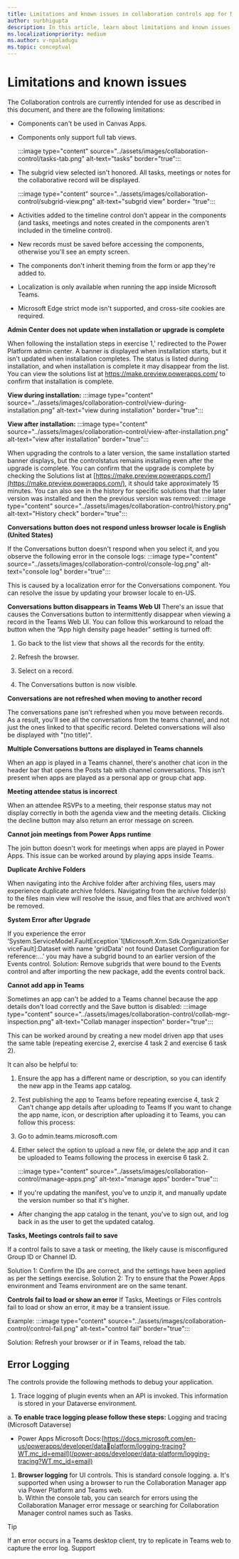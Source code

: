 ```yaml
---
title: Limitations and known issues in collaboration controls app for Microsoft Teams
author: surbhigupta
description: In this article, learn about limitations and known issues in collaboration controls app for Microsoft Teams.
ms.localizationpriority: medium
ms.author: v-npaladugu
ms.topic: conceptual
---
```


# Limitations and known issues

The Collaboration controls are currently intended for use as described in this document, and there are the following limitations:

* Components can't be used in Canvas Apps.
* Components only support full tab views.

     :::image type="content" source="../assets/images/collaboration-control/tasks-tab.png" alt-text="tasks" border="true":::

* The subgrid view selected isn't honored. All tasks, meetings or notes for the collaborative record will be displayed.

     :::image type="content" source="../assets/images/collaboration-control/subgrid-view.png" alt-text="subgrid view" border= "true":::

* Activities added to the timeline control don’t appear in the components (and tasks, meetings and notes created in the components aren't included in the timeline control).
* New records must be saved before accessing the components, otherwise you'll see an empty screen.
* The components don't inherit theming from the form or app they're added to.
* Localization is only available when running the app inside Microsoft Teams.
* Microsoft Edge strict mode isn't supported, and cross-site cookies are required.

**Admin Center does not update when installation or upgrade is complete**

 When following the installation steps in exercise 1,' redirected to the Power Platform admin center. A banner is displayed when installation starts, but it isn't updated when installation completes. The status is listed during installation, and when installation is complete it may disappear from the list. You can view the solutions list at <https://make.preview.powerapps.com/> to confirm that installation is complete.

**View during installation:**
     :::image type="content" source="../assets/images/collaboration-control/view-during-installation.png" alt-text="view during installation" border="true":::

**View after installation:**
     :::image type="content" source="../assets/images/collaboration-control/view-after-installation.png" alt-text="view after installation" border="true":::

When upgrading the controls to a later version, the same installation started banner displays, but the controlstatus remains installing even after the upgrade is complete. You can confirm that the upgrade is complete by checking the Solutions list at [https://make.preview.powerapps.com/](https://make.preview.powerapps.com/), it should take approximately 15 minutes. You can also see in the history for specific solutions that the later version was installed and then the previous version was removed:
     :::image type="content" source="../assets/images/collaboration-control/history.png" alt-text="History check" border="true":::

**Conversations button does not respond unless browser locale is English (United States)**

If the Conversations button doesn't respond when you select it, and you observe the following error in the console logs:
     :::image type="content" source="../assets/images/collaboration-control/console-log.png" alt-text="console log" border="true":::

This is caused by a localization error for the Conversations component. You can resolve the issue by updating your browser locale to en-US.

**Conversations button disappears in Teams Web UI**
 There's an issue that causes the Conversations button to intermittently disappear when viewing a record in the Teams Web UI. You can follow this workaround to reload the button when the “App high density page header” setting is turned off:

 1. Go back to the list view that shows all the records for the entity.

 1. Refresh the browser.

 1. Select on a record.

 1. The Conversations button is now visible.

**Conversations are not refreshed when moving to another record**

 The conversations pane isn't refreshed when you move between records. As a result, you'll see all the conversations from the teams channel, and not just the ones linked to that specific record. Deleted conversations will also be displayed with "(no title)".

**Multiple Conversations buttons are displayed in Teams channels**

 When an app is played in a Teams channel, there's another chat icon in the header bar that opens the Posts tab with channel conversations. This isn't present when apps are played as a personal app or group chat app.

**Meeting attendee status is incorrect**

 When an attendee RSVPs to a meeting, their response status may not display correctly in both the agenda view and the meeting details. Clicking the decline button may also return an error message on screen.

**Cannot join meetings from Power Apps runtime**

 The join button doesn't work for meetings when apps are played in Power Apps. This issue can be worked around by playing apps inside Teams.

**Duplicate Archive Folders**

 When navigating into the Archive folder after archiving files, users may experience duplicate archive folders. Navigating from the archive folder(s) to the files main view will resolve the issue, and files that are archived won't be removed.

**System Error after Upgrade**

 If you experience the error ‘System.ServiceModel.FaultException`1[Microsoft.Xrm.Sdk.OrganizationServiceFault]:Dataset with name 'gridData' not found Dataset Configuration for reference:…’ you may have a subgrid bound to an earlier version of the Events control. Solution: Remove subgrids that were bound to the Events control and after importing the new package, add the events control back.

**Cannot add app in Teams**

 Sometimes an app can't be added to a Teams channel because the app details don't load correctly and the Save button is disabled:
     :::image type="content" source="../assets/images/collaboration-control/collab-mgr-inspection.png" alt-text="Collab manager inspection" border="true":::

 This can be worked around by creating a new model driven app that uses the same table (repeating exercise 2, exercise 4 task 2 and exercise 6 task 2).

 It can also be helpful to:

 1. Ensure the app has a different name or description, so you can identify the new app in the Teams app catalog.
 1. Test publishing the app to Teams before repeating exercise 4, task 2
 Can't change app details after uploading to Teams
 If you want to change the app name, icon, or description after uploading it to Teams, you can follow this process:
 1. Go to admin.teams.microsoft.com
 1. Either select the option to upload a new file, or delete the app and it can be uploaded to Teams
 following the process in exercise 6 task 2.

     :::image type="content" source="../assets/images/collaboration-control/manage-apps.png" alt-text="manage apps" border="true":::

* If you're updating the manifest, you've to unzip it, and manually update the version number so that it's higher.

* After changing the app catalog in the tenant, you've to sign out, and log back in as the user to get the updated catalog.

 **Tasks, Meetings controls fail to save**

 If a control fails to save a task or meeting, the likely cause is misconfigured Group ID or Channel ID.

 Solution 1: Confirm the IDs are correct, and the settings have been applied as per the settings exercise.
 Solution 2: Try to ensure that the Power Apps environment and Teams environment are on the same tenant.

 **Controls fail to load or show an error**
 If Tasks, Meetings or Files controls fail to load or show an error, it may be a transient issue.

 Example:
     :::image type="content" source="../assets/images/collaboration-control/control-fail.png" alt-text="control fail" border="true":::

 Solution: Refresh your browser or if in Teams, reload the tab.

## Error Logging

 The controls provide the following methods to debug your application.

 1. Trace logging of plugin events when an API is invoked. This information is stored in your Dataverse environment.

 a. **To enable trace logging please follow these steps:** Logging and tracing (Microsoft Dataverse)<br/>

* Power Apps Microsoft Docs:[https://docs.microsoft.com/en-us/powerapps/developer/dataplatform/logging-tracing?WT.mc_id=email](/power-apps/developer/data-platform/logging-tracing?WT.mc_id=email)

 1. **Browser logging** for UI controls. This is standard console logging.
 a. It's supported when using a browser to run the Collaboration Manager app via Power Platform
 and Teams web. <br/>
 b. Within the console tab, you can search for errors using the Collaboration Manager error
 message or searching for Collaboration Manager control names such as Tasks.<br/>

 > [!TIP]
 > If an error occurs in a Teams desktop client, try to replicate in Teams web to capture the error log. Support
